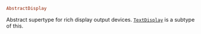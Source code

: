 ```julia
AbstractDisplay
```

Abstract supertype for rich display output devices. [`TextDisplay`](@ref) is a subtype of this.
